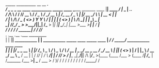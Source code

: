    _____                                              __________                   __               __    ___.               
  /  _  \__  _  __ ____   __________   _____   ____   \______   \_______  ____    |__| ____   _____/  |_  \_ |__ ___.__.     
 /  /_\  \ \/ \/ // __ \ /  ___/  _ \ /     \_/ __ \   |     ___/\_  __ \/  _ \   |  |/ __ \_/ ___\   __\  | __ <   |  |     
/    |    \     /\  ___/ \___ (  <_> )  Y Y  \  ___/   |    |     |  | \(  <_> )  |  \  ___/\  \___|  |    | \_\ \___  |     
\____|__  /\/\_/  \___  >____  >____/|__|_|  /\___  >  |____|     |__|   \____/\__|  |\___  >\___  >__|    |___  / ____|     
        \/            \/     \/            \/     \/                          \______|    \/     \/            \/\/          
.____    .__                .___                                                  .___   _________                           
|    |   |__| ___________   |   | ___________  _____    ____   _____    ____    __| _/  /   _____/ ___________  ____   ____  
|    |   |  |/  _ \_  __ \  |   |/  ___/\__  \ \__  \ _/ ___\  \__  \  /    \  / __ |   \_____  \_/ __ \_  __ \/ ___\_/ __ \ 
|    |___|  (  <_> )  | \/  |   |\___ \  / __ \_/ __ \\  \___   / __ \|   |  \/ /_/ |   /        \  ___/|  | \/ /_/  >  ___/ 
|_______ \__|\____/|__| /\  |___/____  >(____  (____  /\___  > (____  /___|  /\____ |  /_______  /\___  >__|  \___  / \___  >
        \/              )/           \/      \/     \/     \/       \/     \/      \/          \/     \/     /_____/      \/ 
